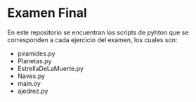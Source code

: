# Examen Final
En este repositorio se encuentran los scripts de pyhton que se corresponden a cada ejercicio del examen,
los cuales son:
* piramides.py
* Planetas.py
* EstrellaDeLaMuerte.py
* Naves.py
* main.oy
* ajedrez.py